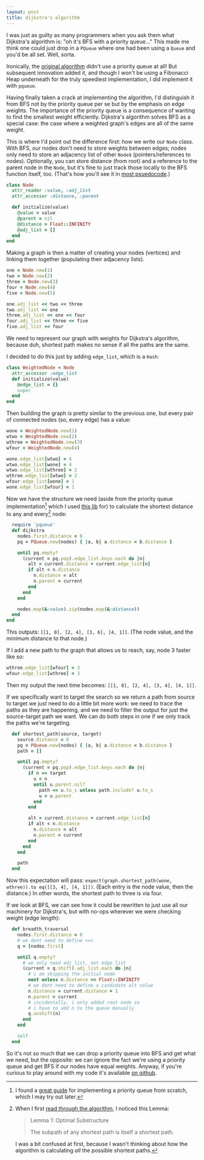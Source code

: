 ```yaml
---
layout: post
title: dijkstra's algorithm
---
```


I was just as guilty as many programmers when you ask them what Dijkstra's
algorithm is: "oh it's BFS with a priority queue..." This made me think
one could just drop in a `PQueue` where one had been using a `Queue` and
you'd be all set. Well, sorta.

Ironically, the [original
algorithm](http://www.cse.unt.edu/~tarau/teaching/AnAlgo/Dijkstra's%20algorithm.pdf)
didn't use a priority queue at all! But subsequent innovation added it,
and though I won't be using a Fibonacci Heap underneath for the truly
speediest implementation, I did implement it with `pqueue`.

Having finally taken a crack at implementing the algorithm, I'd
distinguish it from BFS not by the priority queue per se but by the
emphasis on edge weights. The importance of the priority queue is
a consequence of wanting to find the smallest weight efficiently.
Dijkstra's algorithm solves BFS as a special case: the case where
a weighted graph's edges are all of the same weight.

This is where I'd point out the difference first: how we write our `Node`
class. With BFS, our nodes don't need to store weights between
edges; nodes only need to store an adjacency list of other `Node`s
(pointers/references to nodes). Optionally, you can store distance (from
root) and a reference to the parent node in the `Node`, but it's fine to
just track those locally to the BFS function itself, too. (That's how
you'll see it in [most
psuedocode](https://en.wikipedia.org/wiki/Dijkstra%27s_algorithm#Pseudocode).)

```ruby
class Node
  attr_reader :value, :adj_list
  attr_accessor :distance, :parent

  def initialize(value)
    @value = value
    @parent = nil
    @distance = Float::INFINITY
    @adj_list = []
  end
end
```

Making a graph is then a matter of creating your nodes (vertices) and
linking them together (populating their adjacency lists).

```ruby
one = Node.new(1)
two = Node.new(2)
three = Node.new(3)
four = Node.new(4)
five = Node.new(5)

one.adj_list << two << three
two.adj_list << one
three.adj_list << one << four
four.adj_list << three << five
five.adj_list << four
```

We need to represent our graph with weights for Dijkstra's algorithm,
because duh, shortest path makes no sense if all the paths are the same.

I decided to do this just by adding `edge_list`, which is a `Hash`:

```ruby
class WeightedNode < Node
  attr_accessor :edge_list
  def initialize(value)
    @edge_list = {}
    super
  end
end
```

Then building the graph is pretty similar to the previous one, but every
pair of connected nodes (so, every edge) has a value:

```ruby
wone = WeightedNode.new(1)
wtwo = WeightedNode.new(2)
wthree = WeightedNode.new(3)
wfour = WeightedNode.new(4)

wone.edge_list[wtwo] = 4
wtwo.edge_list[wone] = 4
wtwo.edge_list[wthree] = 2
wthree.edge_list[wtwo] = 2
wfour.edge_list[wone] = 1
wone.edge_list[wfour] = 1
```

Now we have the structure we need (aside from the priority queue
implementation[^1] which I used [this
lib](https://github.com/rubyworks/pqueue) for) to calculate the shortest
distance to any and every[^2] node:

```ruby
  require 'pqueue'
  def dijkstra
    nodes.first.distance = 0
    pq = PQueue.new(nodes) { |a, b| a.distance < b.distance }

    until pq.empty?
      (current = pq.pop).edge_list.keys.each do |n|
        alt = current.distance + current.edge_list[n]
        if alt < n.distance
          n.distance = alt
          n.parent = current
        end
      end
    end

    nodes.map(&:value).zip(nodes.map(&:distance))
  end
end
```

This outputs: `[[1, 0], [2, 4], [3, 6], [4, 1]]`. (The node value, and the
minimum distance to that node.)

If I add a new path to the graph that allows us to reach, say, node
3 faster like so:

```ruby
wthree.edge_list[wfour] = 3
wfour.edge_list[wthree] = 3
```

Then my output the next time becomes: `[[1, 0], [2, 4], [3, 4], [4, 1]]`.

If we specifically want to target the search so we return a  path
from source to target we just need to do a little bit more work: we need
to trace the paths as they are happening, and we need to filter the output
for just the source-target path we want. We can do both steps in one if we
only track the paths we're targeting.

```ruby
  def shortest_path(source, target)
    source.distance = 0
    pq = PQueue.new(nodes) { |a, b| a.distance < b.distance }
    path = []

    until pq.empty?
      (current = pq.pop).edge_list.keys.each do |n|
        if n == target
          u = n
          until u.parent.nil?
            path << u.to_s unless path.include? u.to_s
            u = u.parent
          end
        end

        alt = current.distance + current.edge_list[n]
        if alt < n.distance
          n.distance = alt
          n.parent = current
        end
      end
    end

    path
  end
```

Now this expectation will pass: `expect(graph.shortest_path(wone,
wthree)).to eq([[3, 4], [4, 1]])`. (Each entry is the node value, then the
distance.) In other words, the shortest path to three is via four.

If we look at BFS, we can see how it could be rewritten to just use all
our machinery for Dijkstra's, but with no-ops wherever we were checking
weight (edge length):

```ruby
  def breadth_traversal
    nodes.first.distance = 0
    # we dont need to define <=>
    q = [nodes.first]

    until q.empty?
      # we only need adj_list, not edge_list
      (current = q.shift).adj_list.each do |n|
        # i am skipping the initial node
        next unless n.distance == Float::INFINITY
        # we dont need to define a candidate alt value
        n.distance = current.distance + 1
        n.parent = current
        # incidentally, i only added root node so
        # i have to add n to the queue manually
        q.unshift(n)
      end
    end

    self
  end
```

So it's not so much that we can drop a priority queue into BFS and get
what we need, but the opposite: we can ignore the fact we're using
a priority queue and get BFS if our nodes have equal weights. Anyway, if
you're curious to play around with my code it's available [on
github](https://github.com/mooreniemi/experiments/blob/master/spec/dijkstra_spec.rb).

[^1]: I found a [great guide](http://www.brianstorti.com/implementing-a-priority-queue-in-ruby/) for implementing a priority queue from scratch, which I may try out later.

[^2]: When I first [read through the algorithm](http://math.mit.edu/~rothvoss/18.304.3PM/Presentations/1-Melissa.pdf),
	I noticed this Lemma:

	> Lemma 1: Optimal Substructure
	>
	> The subpath of any shortest path is itself a shortest path.

	I was a bit confused at first, because I wasn't thinking about how the
	algorithm is calculating *all* the possible shortest paths.
